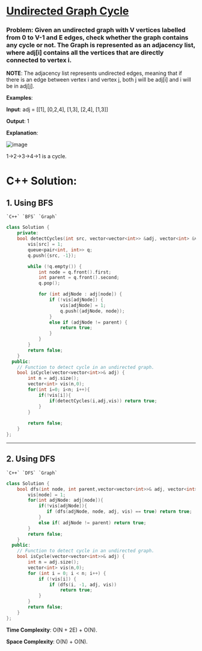 # [Undirected Graph Cycle](https://www.geeksforgeeks.org/problems/detect-cycle-in-an-undirected-graph/1)  
### Problem: Given an undirected graph with V vertices labelled from 0 to V-1 and E edges, check whether the graph contains any cycle or not. The Graph is represented as an adjacency list, where adj[i] contains all the vertices that are directly connected to vertex i.


**NOTE**: The adjacency list represents undirected edges, meaning that if there is an edge between vertex i and vertex j, both j will be adj[i] and i will be in adj[j].

**Examples**:

**Input**: adj = [[1], [0,2,4], [1,3], [2,4], [1,3]] 

**Output**: 1

**Explanation**:

![image](https://github.com/user-attachments/assets/881ac43f-5d7c-44de-877a-6ee457f7db0c)

1->2->3->4->1 is a cycle.

# C++ Solution:
## 1. Using BFS
    `C++` `BFS` `Graph`  
```cpp
class Solution {
    private:
    bool detectCycles(int src, vector<vector<int>> &adj, vector<int> &vis){
        vis[src] = 1;
        queue<pair<int, int>> q;
        q.push({src, -1});

        while (!q.empty()) {
            int node = q.front().first;
            int parent = q.front().second;
            q.pop();

            for (int adjNode : adj[node]) {
                if (!vis[adjNode]) {  
                    vis[adjNode] = 1;
                    q.push({adjNode, node});
                } 
                else if (adjNode != parent) {
                    return true;
                }
            }
        }
        return false;
    }
  public:
    // Function to detect cycle in an undirected graph.
    bool isCycle(vector<vector<int>>& adj) {
        int n = adj.size();
        vector<int> vis(n,0);
        for(int i=0; i<n; i++){
            if(!vis[i]){
                if(detectCycles(i,adj,vis)) return true;
            }
        }
        
        return false;
    }
};
```
--- 
## 2. Using DFS
    `C++` `DFS` `Graph`
```cpp
class Solution {
    bool dfs(int node, int parent,vector<vector<int>>& adj, vector<int> &vis){
        vis[node] = 1;
        for(int adjNode: adj[node]){
            if(!vis[adjNode]){
               if (dfs(adjNode, node, adj, vis) == true) return true;
            }
            else if( adjNode != parent) return true;
        }
        return false;
    }
  public:
    // Function to detect cycle in an undirected graph.
    bool isCycle(vector<vector<int>>& adj) {
        int n = adj.size();
        vector<int> vis(n,0);
        for (int i = 0; i < n; i++) {
            if (!vis[i]) {  
                if (dfs(i, -1, adj, vis)) 
                    return true;
            }
        }
        return false; 
    }
};
```
<p>
  
  **Time Complexity**: O(N + 2E) + O(N).
  
  **Space Complexity**: O(N) + O(N).
</p>
